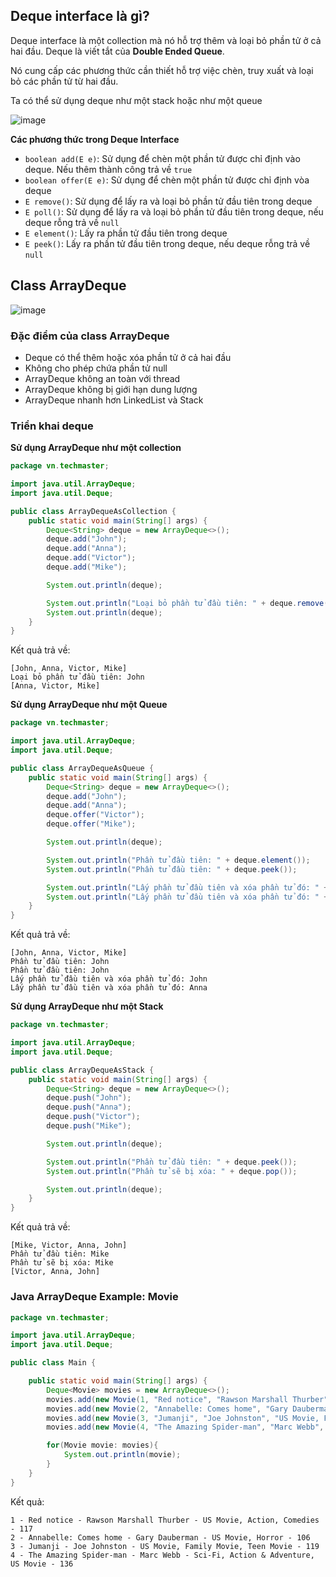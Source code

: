 ## Deque interface là gì?

Deque interface là một collection mà nó hỗ trợ thêm và loại bỏ phần tử ở cả hai đầu. Deque là viết tắt của **Double Ended Queue**.

Nó cung cấp các phương thức cần thiết hỗ trợ việc chèn, truy xuất và loại bỏ các phần tử từ hai đầu.

Ta có thể sử dụng deque như một stack hoặc như một queue

![image](https://media.techmaster.vn/api/static/bq0a8rs51co78aldi4p0/c6ji5cc51cof74mrqo6g)

**Các phương thức trong Deque Interface**

- `boolean add(E e)`: Sử dụng để chèn một phần tử được chỉ định vào deque. Nếu thêm thành công trả về `true`
- `boolean offer(E e)`: Sử dụng để chèn một phần tử được chỉ định vòa deque
- `E remove()`: Sử dụng để lấy ra và loại bỏ phần tử đầu tiên trong deque
- `E poll()`: Sử dụng để lấy ra và loại bỏ phần tử đầu tiên trong deque, nếu deque rỗng trả về `null`
- `E element()`: Lấy ra phần tử đầu tiên trong deque
- `E peek()`: Lấy ra phần tử đầu tiên trong deque, nếu deque rỗng trả về `null`

## Class ArrayDeque

![image](https://media.techmaster.vn/api/static/bq0a8rs51co78aldi4p0/c6ji5is51cof74mrqo70)

### Đặc điểm của class ArrayDeque

- Deque có thể thêm hoặc xóa phần tử ở cả hai đầu
- Không cho phép chứa phần tử null
- ArrayDeque không an toàn với thread
- ArrayDeque không bị giới hạn dung lượng
- ArrayDeque nhanh hơn LinkedList và Stack

### Triển khai deque

**Sử dụng ArrayDeque như một collection**

```java
package vn.techmaster;

import java.util.ArrayDeque;
import java.util.Deque;

public class ArrayDequeAsCollection {
    public static void main(String[] args) {
        Deque<String> deque = new ArrayDeque<>();
        deque.add("John");
        deque.add("Anna");
        deque.add("Victor");
        deque.add("Mike");

        System.out.println(deque);

        System.out.println("Loại bỏ phần tử đầu tiên: " + deque.remove());
        System.out.println(deque);
    }
}
```

Kết quả trả về:

```
[John, Anna, Victor, Mike]
Loại bỏ phần tử đầu tiên: John
[Anna, Victor, Mike]
```

**Sử dụng ArrayDeque như một Queue**

```java
package vn.techmaster;

import java.util.ArrayDeque;
import java.util.Deque;

public class ArrayDequeAsQueue {
    public static void main(String[] args) {
        Deque<String> deque = new ArrayDeque<>();
        deque.add("John");
        deque.add("Anna");
        deque.offer("Victor");
        deque.offer("Mike");

        System.out.println(deque);

        System.out.println("Phần tử đầu tiên: " + deque.element());
        System.out.println("Phần tử đầu tiên: " + deque.peek());

        System.out.println("Lấy phần tử đầu tiên và xóa phần tử đó: " +deque.remove());
        System.out.println("Lấy phần tử đầu tiên và xóa phần tử đó: " +deque.poll());
    }
}
```

Kết quả trả về:

```
[John, Anna, Victor, Mike]
Phần tử đầu tiên: John
Phần tử đầu tiên: John
Lấy phần tử đầu tiên và xóa phần tử đó: John
Lấy phần tử đầu tiên và xóa phần tử đó: Anna
```

**Sử dụng ArrayDeque như một Stack**

```java
package vn.techmaster;

import java.util.ArrayDeque;
import java.util.Deque;

public class ArrayDequeAsStack {
    public static void main(String[] args) {
        Deque<String> deque = new ArrayDeque<>();
        deque.push("John");
        deque.push("Anna");
        deque.push("Victor");
        deque.push("Mike");

        System.out.println(deque);

        System.out.println("Phần tử đầu tiên: " + deque.peek());
        System.out.println("Phần tử sẽ bị xóa: " + deque.pop());

        System.out.println(deque);
    }
}
```

Kết quả trả về:

```
[Mike, Victor, Anna, John]
Phần tử đầu tiên: Mike
Phần tử sẽ bị xóa: Mike
[Victor, Anna, John]
```

### Java ArrayDeque Example: Movie

```java
package vn.techmaster;

import java.util.ArrayDeque;
import java.util.Deque;

public class Main {

    public static void main(String[] args) {
        Deque<Movie> movies = new ArrayDeque<>();
        movies.add(new Movie(1, "Red notice", "Rawson Marshall Thurber", "US Movie, Action, Comedies", 117));
        movies.add(new Movie(2, "Annabelle: Comes home", "Gary Dauberman", "US Movie, Horror", 106));
        movies.add(new Movie(3, "Jumanji", "Joe Johnston", "US Movie, Family Movie, Teen Movie", 119));
        movies.add(new Movie(4, "The Amazing Spider-man", "Marc Webb", "Sci-Fi, Action & Adventure, US Movie", 136));

        for(Movie movie: movies){
            System.out.println(movie);
        }
    }
}
```

Kết quả:

```
1 - Red notice - Rawson Marshall Thurber - US Movie, Action, Comedies - 117
2 - Annabelle: Comes home - Gary Dauberman - US Movie, Horror - 106
3 - Jumanji - Joe Johnston - US Movie, Family Movie, Teen Movie - 119
4 - The Amazing Spider-man - Marc Webb - Sci-Fi, Action & Adventure, US Movie - 136
```